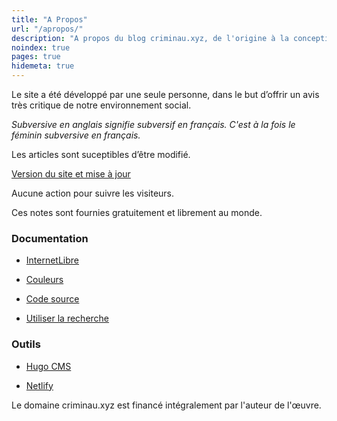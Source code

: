 ```yaml
---
title: "A Propos"
url: "/apropos/"
description: "A propos du blog criminau.xyz, de l'origine à la conception. Observons, les outils ( Développement, Hébergement, ... ), le financement, ainsi que vos droits."
noindex: true
pages: true
hidemeta: true
---
```


Le site a été développé par une seule personne, dans le but d’offrir un avis très critique de notre environnement social.

*Subversive en anglais signifie subversif en français. C'est à la fois le féminin subversive en français.*

Les articles sont suceptibles d’être modifié.

[Version du site et mise à jour](https://github.com/criminau/site/releases)

Aucune action pour suivre les visiteurs.

Ces notes sont fournies gratuitement et librement au monde.

### Documentation

- [InternetLibre](https://criminau.xyz/internetlibre.txt)

- [Couleurs](https://criminau.xyz/couleurs.txt)

- [Code source](https://github.com/criminau/site)

- [Utiliser la recherche](https://criminau.xyz/recherche.txt)

### Outils

- [Hugo CMS](https://gohugo.io)

- [Netlify](https://netlify.com/)

Le domaine criminau.xyz est financé intégralement par l'auteur de l'œuvre.

